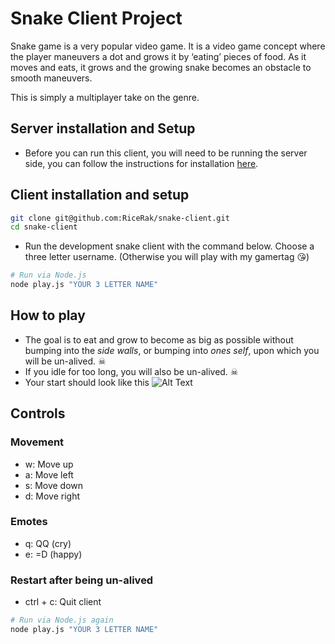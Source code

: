 # Snake Client Project

Snake game is a very popular video game. It is a video game concept where the player maneuvers a dot and grows it by ‘eating’ pieces of food. As it moves and eats, it grows and the growing snake becomes an obstacle to smooth maneuvers.

This is simply a multiplayer take on the genre.

## Server installation and Setup

- Before you can run this client, you will need to be running the server side, you can follow the instructions for installation [here](https://github.com/lighthouse-labs/snek-multiplayer/blob/master/README.md).

## Client installation and setup

```bash
git clone git@github.com:RiceRak/snake-client.git
cd snake-client
```
- Run the development snake client with the command below. Choose a three letter username. (Otherwise you will play with my gamertag 😘)
```bash
# Run via Node.js
node play.js "YOUR 3 LETTER NAME"
```

## How to play

- The goal is to eat and grow to become as big as possible without bumping into the _side walls_, or bumping into _ones self_, upon which you will be un-alived. ☠
- If you idle for too long, you will also be un-alived. ☠
- Your start should look like this
![Alt Text](https://postimg.cc/kB2YDK3v)
## Controls
### Movement
- w: Move up
- a: Move left
- s: Move down
- d: Move right
### Emotes
- q: QQ (cry)
- e: =D (happy)
### Restart after being un-alived
- ctrl + c: Quit client
```bash
# Run via Node.js again
node play.js "YOUR 3 LETTER NAME"
```